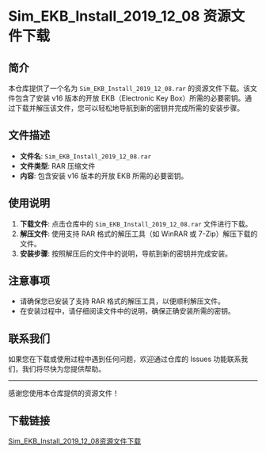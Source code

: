 # Sim_EKB_Install_2019_12_08 资源文件下载

## 简介

本仓库提供了一个名为 `Sim_EKB_Install_2019_12_08.rar` 的资源文件下载。该文件包含了安装 v16 版本的开放 EKB（Electronic Key Box）所需的必要密钥。通过下载并解压该文件，您可以轻松地导航到新的密钥并完成所需的安装步骤。

## 文件描述

- **文件名**: `Sim_EKB_Install_2019_12_08.rar`
- **文件类型**: RAR 压缩文件
- **内容**: 包含安装 v16 版本的开放 EKB 所需的必要密钥。

## 使用说明

1. **下载文件**: 点击仓库中的 `Sim_EKB_Install_2019_12_08.rar` 文件进行下载。
2. **解压文件**: 使用支持 RAR 格式的解压工具（如 WinRAR 或 7-Zip）解压下载的文件。
3. **安装步骤**: 按照解压后的文件中的说明，导航到新的密钥并完成安装。

## 注意事项

- 请确保您已安装了支持 RAR 格式的解压工具，以便顺利解压文件。
- 在安装过程中，请仔细阅读文件中的说明，确保正确安装所需的密钥。

## 联系我们

如果您在下载或使用过程中遇到任何问题，欢迎通过仓库的 Issues 功能联系我们，我们将尽快为您提供帮助。

---

感谢您使用本仓库提供的资源文件！

## 下载链接

[Sim_EKB_Install_2019_12_08资源文件下载](https://pan.quark.cn/s/652314bdb991)